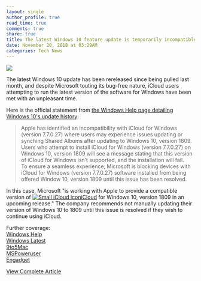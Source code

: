 ```yaml
---
layout: single
author_profile: true
read_time: true
comments: true
share: true
title: The latest Windows 10 feature update is temporarily incompatible with iCloud for Windows
date: November 20, 2018 at 03:29AM
categories: Tech News
---
```

<img class="align-center" src="%20http://d2.alternativeto.net/dist/icons/icloud_97667.png?width=36&amp;height=36&amp;mode=crop&amp;upscale=false">
<p><p>The latest Windows 10 update has been rereleased since being pulled last month, and despite Microsoft touting its bug-free nature, iCloud users attempting to run the latest version of the software for Windows have been met with an unpleasant time.</p>
<p>Here is the official statement from <a href="https://www.engadget.com/2018/11/18/icloud-windows-10-october-update-bug/" rel="nofollow">the Windows Help page detailing Windows 10's update history</a>:</p>
<blockquote>
<p>Apple has identified an incompatibility with iCloud for Windows (version 7.7.0.27) where users may experience issues updating or synching Shared Albums after updating to Windows 10, version 1809.<br />
Users who attempt to install iCloud for Windows (version 7.7.0.27) on Windows 10, version 1809 will see a message stating that this version of iCloud for Windows isn’t supported, and the installation will fail.<br />
To ensure a seamless experience, Microsoft is blocking devices with iCloud for Windows (version 7.7.0.27) software installed from being offered Window 10, version 1809 until this issue has been resolved.</p>
</blockquote>
<p>In this case, Microsoft &quot;is working with Apple to provide a compatible version of <a href='//alternativeto.net/software/icloud/'><img alt='Small iCloud icon' class='mini-app-icon' src='//d2.alternativeto.net/dist/icons/icloud_97667.png?width=36&height=36&mode=crop&upscale=false' />iCloud</a> for Windows 10, version 1809 in an upcoming release.&quot; The company recommends not manually updating their version of Windows 10 to 1809 until this issue is resolved if they wish to continue using iCloud.</p>
<p>Further coverage:<br />
<a href="https://www.engadget.com/2018/11/18/icloud-windows-10-october-update-bug/" rel="nofollow">Windows Help</a><br />
<a href="https://www.windowslatest.com/2018/11/18/windows-10-october-update-temporarily-blocked-on-pcs-with-incompatible-icloud/" rel="nofollow">Windows Latest</a><br />
<a href="https://9to5mac.com/2018/11/18/microsoft-and-apple-working-together-to-resolve-icloud-for-windows-compatibility-%5Bissues/" rel="nofollow">9to5Mac</a><br />
<a href="https://mspoweruser.com/apple-icloud-installation-blocked-on-windows-10-october-2018-update-and-vice-versa/" rel="nofollow">MSPoweruser</a><br />
<a href="https://www.engadget.com/2018/11/18/icloud-windows-10-october-update-bug/" rel="nofollow">Engadget</a></p>
</p>
<a class="btn btn--info" href="https://alternativeto.net/news/2018/11/the-latest-windows-10-feature-update-is-temporarily-incompatible-with-icloud-for-windows">View Complete Article</a>